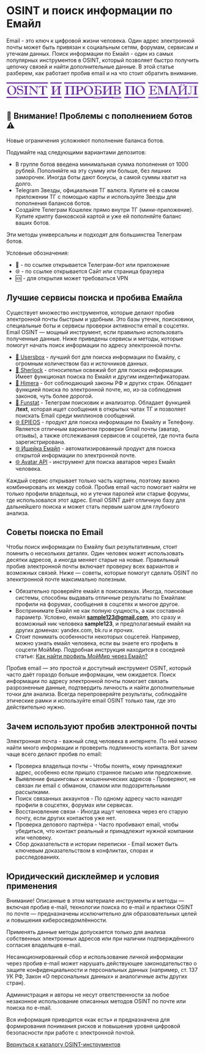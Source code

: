 # OSINT и поиск информации по Емайл
Email - это ключ к цифровой жизни человека. Один адрес электронной почты может быть привязан к социальным сетям, форумам, сервисам и утечкам данных. Поиск информации по Емайл - один из самых популярных инструментов в OSINT, который позволяет быстро получить цепочку связей и найти дополнительные данные. В этой статье разберем, как работает пробив email и на что стоит обратить внимание.

![OSINT и пробив по Емайл](OSINT%20и%20пробив%20по%20Емайл.jpg)

## 🚨 Внимание! Проблемы с пополнением ботов ⚠️
Новые ограничения усложняют пополнение баланса ботов.

Подумайте над следующими вариантами депозитов:
* В группе ботов введена минимальная сумма пополнения от 1000 рублей. Пополняйте на эту сумму или больше, без лишних заморочек. Иногда боты дают бонусы, а самой суммы хватит на долго.
* Telegram Звезды, официальная ТГ валюта. Купите её в самом приложении ТГ с помощью карты и используйте Звезды для пополнения балансов ботов.
* Создайте Телеграм Кошелек прямо внутри ТГ (мини-приложение). Купите крипту банковской картой и уже ей пополняйте баланс ваших ботов.

Эти методы универсальны и подходят для большинства Телеграм ботов.

Условные обозначения:
* 📲 - по ссылке открывается Телеграм-бот или приложение
* 🌐 - по ссылке открывается Сайт или страница браузера
* 🆘 - для открытия может требоваться VPN

## Лучшие сервисы поиска и пробива Емайла
Существует множество инструментов, которые делают пробив электронной почты быстрым и удобным. Это базы утечек, поисковики, специальные боты и сервисы проверки активности email в соцсетях. Email OSINT — мощный инструмент, если правильно использовать полученные данные. Ниже приведены сервисы и методы, которые помогут начать поиск информации по адресу электронной почты.

* [📲 Usersbox](https://t.me/leak_checker01_bot?start=NDA2ODQwMTU5) - лучший бот для поиска информации по Емайлу, с огромным количеством баз и источников данных.
* [📲 Sherlock](https://t.me/Sherlock097_bot?start=_ref_9pyalm_JJwlz5) - относительн освежий бот для поиска информации. Имеет функционал поиска по Емайл и другим индентификаторам.
* [📲 Himera](https://t.me/khimera1_bot?start=406840159) - бот соблюдающий законы РФ и других стран. Обладает функцией поиска по электронной почте, но, из-за соблюдения законов, чуть более дорогой.
* [📲 Funstat](https://t.me/djdhrjdj_bot?start=01015FE33F1800000000) - Телеграм поисковик и анализатор. Обладает функцией **/text**, которая ищет сообщения в открытых чатах ТГ и позволяет поискать Email среди миллионов сообщений.
* [🌐 EPIEOS](https://epieos.com/) - продукт для поиска информации по Емайлу и Телефону. Является отличным вариантом проверки Gmail почты (аватар, отзывы), а также отслеживания сервисов и соцсетей, где почта была зарегистрирована.
* [🌐 Ищейка Емайл](https://xn--80ajiff1g.com/email/) - автоматизированный продукт для поиска открытой информации по электронной почте.
* [🌐 Avatar API](https://www.avatarapi.com/) - инструмент для поиска аватаров через Емайл человека.

Каждый сервис открывает только часть картины, поэтому важно комбинировать их между собой. Пробив email часто помогает найти не только профили владельца, но и утечки паролей или старые форумы, где использовался этот адрес. Email OSINT даёт отличную базу для дальнейшего поиска и может стать первым шагом для глубокого анализа.

## Советы поиска по Email
Чтобы поиск информации по Емайлу был результативным, стоит помнить о нескольких деталях. Один человек может использовать десятки адресов, а иногда меняет старые на новые. Правильный пробив электронной почты включает проверку всех вариантов и возможных связей. Ниже — советы, которые помогут сделать OSINT по элекктронной почте максимально полезным.

* Обязательно проверяйте емайл в поисковиках. Иногда, поисковые системы, способны выдавать отличные результаты по Емайлам: профили на форумах, сообщения в соцсетях и многое другое.
* Воспринимате Емайл не как полную сущность, а как составной параметр. Условно, емайл **sample123@gmail.com**, это сразу и возможный ник человека **sample123**, и предполагаемый емайл на других доменах: yandex.com, bk.ru и прочих.
* Стоит понимать особенности некоторых соцсетей. Например, можно узнать емайл человека, если вы знаете его профиль в соцсети МойМир. Подробная инструкция находится в соседней статье: [Как найти профиль МойМир через Емайл?](https://github.com/OSINT-searcher/OSINT_i_probiv_MoyMir#%D0%BA%D0%B0%D0%BA-%D0%BD%D0%B0%D0%B9%D1%82%D0%B8-%D0%BF%D1%80%D0%BE%D1%84%D0%B8%D0%BB%D1%8C-%D0%BC%D0%BE%D0%B9%D0%BC%D0%B8%D1%80-%D1%87%D0%B5%D1%80%D0%B5%D0%B7-%D0%B5%D0%BC%D0%B0%D0%B9%D0%BB)

Пробив email — это простой и доступный инструмент OSINT, который часто даёт гораздо больше информации, чем ожидается. Поиск информации по адресу электронной почты помогает связать разрозненные данные, подтвердить личность и найти дополнительные точки для анализа. Всегда перепроверяйте результаты, соблюдайте этические рамки и используйте email OSINT только там, где это действительно нужно.

## Зачем используют пробив электронной почты
Электронная почта - важный след человека в интернете. По ней можно найти много информации и проверить подлинность контакта. Вот зачем чаще всего делают пробив по email:
* Проверка владельца почты - Чтобы понять, кому принадлежит адрес, особенно если пришло странное письмо или предложение.
* Выявление фишинговых и мошеннических адресов - Проверяют, не связан ли email с обманом, спамом или подозрительными рассылками.
* Поиск связанных аккаунтов - По одному адресу часто находят профили в соцсетях, форумах или сервисах.
* Восстановление связи - Иногда ищут человека через его старую почту, если других контактов уже нет.
* Проверка делового партнёра - Часто пробивают email, чтобы убедиться, что контакт реальный и принадлежит нужной компании или человеку.
* Сбор доказательств и истории переписки - Email может быть ключевым доказательством в конфликтах, спорах и расследованиях.

## Юридический дисклеймер и условия применения
Внимание! Описанные в этом материале инструменты и методы — включая пробив e-mail, технологии поиска по e-mail и практики OSINT по почте — предназначены исключительно для образовательных целей и повышения киберосведомлённости.

Применять данные методы допускается только для анализа собственных электронных адресов или при наличии подтверждённого согласия владельцев e-mail.

Несанкционированный сбор и использование личной информации через пробив e-mail может нарушать действующее законодательство о защите конфиденциальности и персональных данных (например, ст. 137 УК РФ, Закон «О персональных данных» и аналогичные акты других стран).

Администрация и авторы не несут ответственности за любое незаконное использование описанных методов OSINT по почте или поиска по e-mail.

Вся информация приводится «как есть» и предназначена для формирования понимания рисков и повышения уровня цифровой безопасности при работе с электронной почтой.

[Вернуться к каталогу OSINT-инструментов](https://github.com/OSINT-searcher/probiv_i_OSINT_instrumenti)
